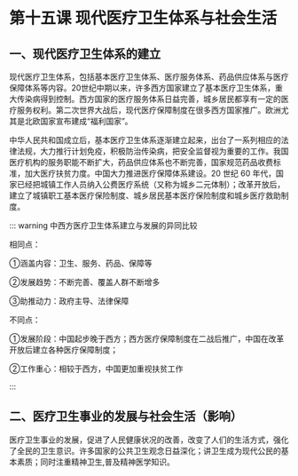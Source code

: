 # 第十五课 现代医疗卫生体系与社会生活

## 一、现代医疗卫生体系的建立

现代医疗卫生体系，包括基本医疗卫生体系、医疗服务体系、药品供应体系与医疗保障体系等内容。20世纪中期以来，许多西方国家建立了基本医疗卫生体系，重大传染病得到控制。西方国家的医疗服务体系日益完善，城乡居民都享有一定的医疗服务权利。第二次世界大战后，现代医疗保障制度在很多西方国家推广。欧洲尤其是北欧国家宣布建成“福利国家”。

中华人民共和国成立后，基本医疗卫生体系逐渐建立起来，出台了一系列相应的法律法规，大力推行计划免疫，积极防治传染病，把安全监督视为重要的工作。我国医疗机构的服务职能不断扩大，药品供应体系也不断完善，国家规范药品收费标准，加大医疗扶贫力度。中国大力推进医疗保障体系建设。20 世纪 60 年代，国家已经把城镇工作人员纳入公费医疗系统（又称为城乡二元体制）；改革开放后，建立了城镇职工基本医疗保险制度、城乡居民基本医疗保险制度和城乡医疗救助制度。

::: warning 中西方医疗卫生体系建立与发展的异同比较

相同点：

①涵盖内容：卫生、服务、药品、保障等

②发展趋势：不断完善、覆盖人群不断增多

③助推动力：政府主导、法律保障

不同点：

①发展阶段：中国起步晚于西方；西方医疗保障制度在二战后推广，中国在改革开放后建立各种医疗保障制度；

②工作重心：相较于西方，中国更加重视扶贫工作

:::

## 二、医疗卫生事业的发展与社会生活（影响）

医疗卫生事业的发展，促进了人民健康状况的改善，改变了人们的生活方式，强化了全民的卫生意识。许多国家的公共卫生观念日益深化；讲卫生成为现代公民的基本素质；同时注重精神卫生,普及精神医学知识。
